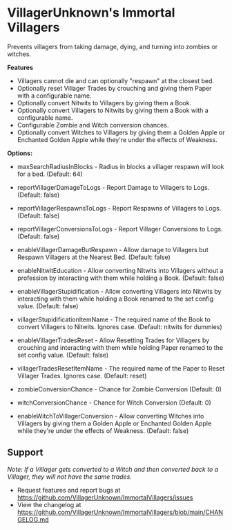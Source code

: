 # VillagerUnknown's Immortal Villagers

Prevents villagers from taking damage, dying, and turning into zombies or witches.

**Features**

* Villagers cannot die and can optionally "respawn" at the closest bed.
* Optionally reset Villager Trades by crouching and giving them Paper with a configurable name.
* Optionally convert Nitwits to Villagers by giving them a Book.
* Optionally convert Villagers to Nitwits by giving them a Book with a configurable name.
* Configurable Zombie and Witch conversion chances.
* Optionally convert Witches to Villagers by giving them a Golden Apple or Enchanted Golden Apple while they're under the effects of Weakness.

**Options:**

* maxSearchRadiusInBlocks - Radius in blocks a villager respawn will look for a bed. (Default: 64)

* reportVillagerDamageToLogs - Report Damage to Villagers to Logs. (Default: false)
* reportVillagerRespawnsToLogs - Report Respawns of Villagers to Logs. (Default: false)
* reportVillagerConversionsToLogs - Report Villager Conversions to Logs. (Default: false)

* enableVillagerDamageButRespawn - Allow damage to Villagers but Respawn Villagers at the Nearest Bed. (Default: false)
* enableNitwitEducation - Allow converting Nitwits into Villagers without a profession by interacting with them while holding a Book. (Default: false)
* enableVillagerStupidification - Allow converting Villagers into Nitwits by interacting with them while holding a Book renamed to the set config value. (Default: false)
* villagerStupidificationItemName - The required name of the Book to convert Villagers to Nitwits. Ignores case. (Default: nitwits for dummies) 
* enableVillagerTradesReset - Allow Resetting Trades for Villagers by crouching and interacting with them while holding Paper renamed to the set config value. (Default: false)
* villagerTradesResetItemName - The required name of the Paper to Reset Villager Trades. Ignores case. (Default: reset)

* zombieConversionChance - Chance for Zombie Conversion (Default: 0)
* witchConversionChance - Chance for Witch Conversion (Default: 0)
* enableWitchToVillagerConversion - Allow converting Witches into Villagers by giving them a Golden Apple or Enchanted Golden Apple while they're under the effects of Weakness. (Default: false)

## Support

_Note: If a Villager gets converted to a Witch and then converted back to a Villager, they will not have the same trades._

- Request features and report bugs at https://github.com/VillagerUnknown/ImmortalVillagers/issues
- View the changelog at https://github.com/VillagerUnknown/ImmortalVillagers/blob/main/CHANGELOG.md